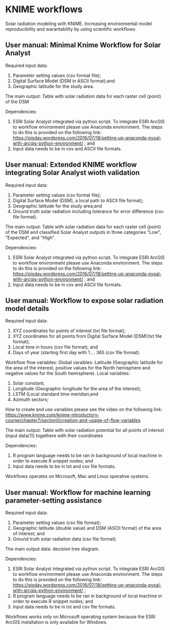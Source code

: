 # KNIME workflows
Solar radiation modeling with KNIME. Increasing environmental model reproducibility and warantability by using scientific workflows

User manual: Minimal Knime Workflow for Solar Analyst 
------------------
Required input data:

1) Parameter setting values (csv format file);
2) Digital Surface Model (DSM in ASCII format);and 
3) Geographic latitude for the study area. 

The main output: 
Table with solar radiation data for each raster cell (point) of the DSM

Dependencies: 

1) ESRI Solar Analyst integrated via python script. To integrate ESRI ArcGIS to workflow environment please use Anaconda environment. The steps to do this is provided on the following link: https://gisday.wordpress.com/2016/07/18/setting-up-anaconda-pysal-with-arcgis-python-environment/ ; and 
2) Input data needs to be in csv and ASCII file formats. 

User manual: Extended KNIME workflow integrating Solar Analyst wioth validation 
------

Required input data:

1) Parameter setting values (csv format file);
2) Digital Surface Model (DSM), a local path to ASCII file format); 
3) Geographic latitude for the study area;and
4) Ground truth solar radiation including tolerance for error difference (csv file format).

The main output: 
Table with solar radiation data for each raster cell (point) of the DSM and classified Solar Analyst outputs in three categories "Low", "Expected", and "High". 

Dependencies: 

1) ESRI Solar Analyst integrated via python script. To integrate ESRI ArcGIS to workflow environment please use Anaconda environment. The steps to do this is provided on the following link: https://gisday.wordpress.com/2016/07/18/setting-up-anaconda-pysal-with-arcgis-python-environment/ ; and 
2) Input data needs to be in csv and ASCII file formats. 

User manual: Workflow to expose solar radiation model details
--------------------------------------------------------------------------------------------------------------------------
Required input data:

1) XYZ coordinates for points of interest (txt file format); 
2) XYZ coordinates for all points from Digital Surface Model (DSM)(txt file format);
3) Local time in hours (csv file format); and 
4) Days of year (starting first day with 1.... 365 (csv file format).

Workflow flow variables: 
Global varaibles:
Latitude (Geographic latitude for the area of the interest, positive values for the North hemisphere and negative values for the South hemisphere). 
Local variables: 
1) Solar constant; 
2) Longitude (Geographic longitude for the area of the interest);
3) LSTM (Local standard time meridian;and
4) Azimuth sectors;

How to create and use variables please see the video on the following link: 
https://www.knime.com/knime-introductory-course/chapter7/section1/creation-and-usage-of-flow-variables

The main output: 
Table with solar radiation potential for all points of interest (input data(1)) togethere with their coordinates 

Dependencies:
1) R program language needs to be ran in background of local machine in order to execute R snippet nodes; and
2) Input data needs to be in txt and csv file formats.  

Workflows operates on Microsoft, Mac and Linux operative systems. 

User manual: Workflow for machine learning parameter-setting assistance
------------------------------------------------------------------------------------------------------------------------------

Required input data:

1) Parameter setting values (csv file format);
2) Geographic latitude (double value) and DSM (ASCII format) of the area of interest; and
3) Ground truth solar radiaiton data (csv file format).

The main output data: decision tree diagram.

Dependencies:

1) ESRI Solar Analyst integrated via python script. To integrate ESRI ArcGIS to workflow environment please use Anaconda environment. The steps to do this is provided on the following link: https://gisday.wordpress.com/2016/07/18/setting-up-anaconda-pysal-with-arcgis-python-environment/ ;
2) R program language needs to be ran in background of local machine in order to execute R snippet nodes; and
2) Input data needs to be in txt and csv file formats.  

Workflows works only on Microsoft operating system because the ESRI ArcGIS installation is only available for Windows. 
